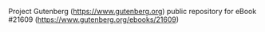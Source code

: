 Project Gutenberg (https://www.gutenberg.org) public repository for eBook #21609 (https://www.gutenberg.org/ebooks/21609)
